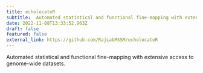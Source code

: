 ```yaml
---
title: echolocatoR
subtitle:  Automated statistical and functional fine-mapping with extensive access to genome-wide datasets.
date: 2022-11-08T13:33:52.963Z
draft: false
featured: false
external_link: https://github.com/RajLabMSSM/echolocatoR
---
```

Automated statistical and functional fine-mapping with extensive access to genome-wide datasets.
